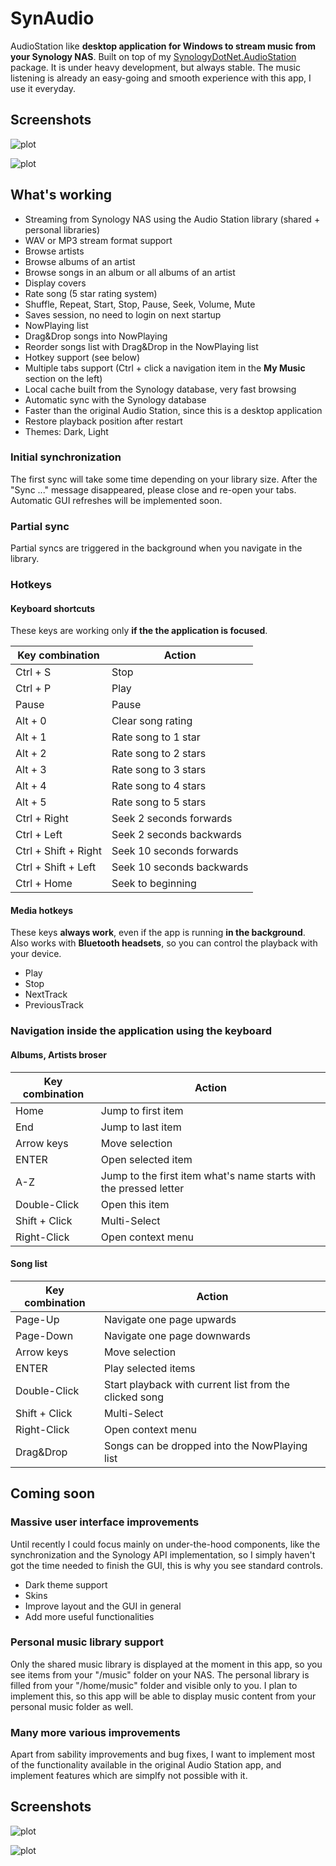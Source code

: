 # SynAudio

AudioStation like **desktop application for Windows to stream music from your Synology NAS**. Built on top of my [SynologyDotNet.AudioStation](https://github.com/geloczigeri/synologydotnet-audiostation) package. It is under heavy development, but always stable. The music listening is already an easy-going and smooth experience with this app, I use it everyday.  

## Screenshots

![plot](./assets/dark.png)  

![plot](./assets/light.png)  


## What's working
* Streaming from Synology NAS using the Audio Station library (shared + personal libraries)
* WAV or MP3 stream format support
* Browse artists
* Browse albums of an artist
* Browse songs in an album or all albums of an artist
* Display covers
* Rate song (5 star rating system)
* Shuffle, Repeat, Start, Stop, Pause, Seek, Volume, Mute
* Saves session, no need to login on next startup
* NowPlaying list
* Drag&Drop songs into NowPlaying
* Reorder songs list with Drag&Drop in the NowPlaying list
* Hotkey support (see below)
* Multiple tabs support (Ctrl + click a navigation item in the **My Music** section on the left)
* Local cache built from the Synology database, very fast browsing
* Automatic sync with the Synology database
* Faster than the original Audio Station, since this is a desktop application
* Restore playback position after restart
* Themes: Dark, Light

### Initial synchronization
The first sync will take some time depending on your library size. After the "Sync ..." message disappeared, please close and re-open your tabs.  
Automatic GUI refreshes will be implemented soon.  

### Partial sync
Partial syncs are triggered in the background when you navigate in the library.

### Hotkeys

#### Keyboard shortcuts
These keys are working only **if the the application is focused**.  

| Key combination | Action |
| - | - |
| Ctrl + S | Stop |
| Ctrl + P | Play |
| Pause | Pause |
| Alt + 0 | Clear song rating |
| Alt + 1 | Rate song to 1 star |
| Alt + 2 | Rate song to 2 stars |
| Alt + 3 | Rate song to 3 stars |
| Alt + 4 | Rate song to 4 stars |
| Alt + 5 | Rate song to 5 stars |
| Ctrl + Right | Seek 2 seconds forwards |
| Ctrl + Left | Seek 2 seconds backwards |
| Ctrl + Shift + Right | Seek 10 seconds forwards |
| Ctrl + Shift + Left | Seek 10 seconds backwards |
| Ctrl + Home | Seek to beginning |

#### Media hotkeys
These keys **always work**, even if the app is running **in the background**. Also works with **Bluetooth headsets**, so you can control the playback with your device.  
* Play
* Stop
* NextTrack
* PreviousTrack

### Navigation inside the application using the keyboard

#### Albums, Artists broser

| Key combination | Action |
| - | - |
| Home | Jump to first item |
| End | Jump to last item |
| Arrow keys | Move selection |
| ENTER | Open selected item |
| A-Z | Jump to the first item what's name starts with the pressed letter |
| Double-Click | Open this item |
| Shift + Click | Multi-Select |
| Right-Click | Open context menu |

#### Song list

| Key combination | Action |
| - | - |
| Page-Up | Navigate one page upwards |
| Page-Down | Navigate one page downwards |
| Arrow keys | Move selection |
| ENTER | Play selected items |
| Double-Click | Start playback with current list from the clicked song |
| Shift + Click | Multi-Select |
| Right-Click | Open context menu |
| Drag&Drop | Songs can be dropped into the NowPlaying list |

## Coming soon

### Massive user interface improvements
Until recently I could focus mainly on under-the-hood components, like the synchronization and the Synology API implementation, so I simply haven't got the time needed to finish the GUI, this is why you see standard controls. 
* Dark theme support
* Skins
* Improve layout and the GUI in general
* Add more useful functionalities


### Personal music library support
Only the shared music library is displayed at the moment in this app, so you see items from your "/music" folder on your NAS. 
The personal library is filled from your "/home/music" folder and visible only to you. I plan to implement this, so this app will be able to display music content from your personal music folder as well.  

### Many more various improvements

Apart from sability improvements and bug fixes, I want to implement most of the functionality available in the original Audio Station app, and implement features which are simplfy not possible with it. 

## Screenshots

![plot](./assets/dark.png)

![plot](./assets/light.png)

